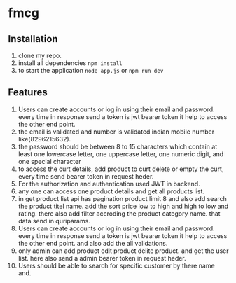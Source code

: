 # fmcg

## Installation

1. clone my repo.
2. install all dependencies `npm install`
3. to start the application `node app.js` or `npm run dev`

## Features

1. Users can create accounts or log in using their email and password. every time in response send a token is jwt bearer token it help to access the other end point.
2. the email is validated and number is validated indian mobile number like(8296215632).
3. the password should be between 8 to 15 characters which contain at least one lowercase letter,
one uppercase letter, one numeric digit, and one special character
4. to access the curt details, add product to curt delete or empty the curt, every time send bearer token in request heder.
5. For the authorization and authentication used JWT in backend.
6. any one can access one product details and get all products list.
7. in get product list api has pagination product limit 8 and also add search the product titel name. add the sort price low to high and high to low and rating. there also add filter accroding  the product category name. that data send in quriparams.
8. Users can create accounts or log in using their email and password. every time in response send a token is jwt bearer token it help to access the other end point. and also add the all validations.
9. only admin can add product edit product delite product. and get the user list. here also send a admin bearer token in request heder.
10. Users should be able to search for specific customer by there name and.

